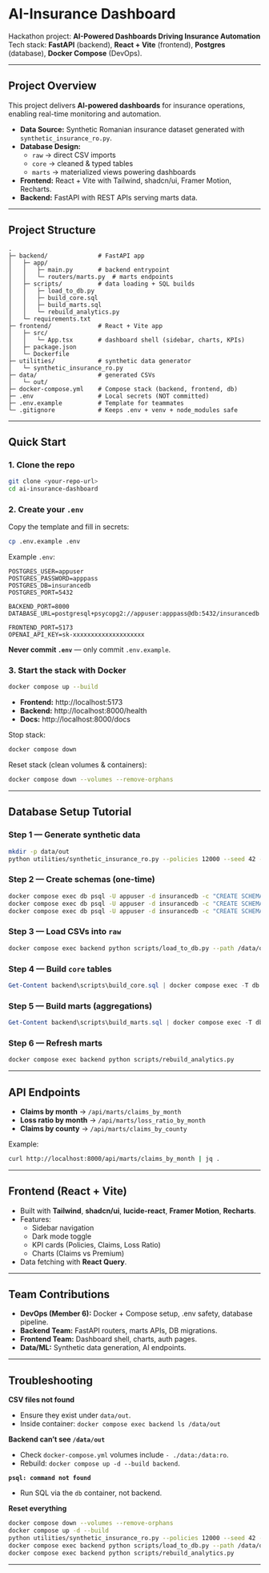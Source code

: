 # AI-Insurance Dashboard

Hackathon project: **AI-Powered Dashboards Driving Insurance Automation**  
Tech stack: **FastAPI** (backend), **React + Vite** (frontend), **Postgres** (database), **Docker Compose** (DevOps).

---

##  Project Overview
This project delivers **AI-powered dashboards** for insurance operations, enabling real-time monitoring and automation.  

- **Data Source:** Synthetic Romanian insurance dataset generated with `synthetic_insurance_ro.py`.  
- **Database Design:**  
  - `raw` → direct CSV imports  
  - `core` → cleaned & typed tables  
  - `marts` → materialized views powering dashboards  
- **Frontend:** React + Vite with Tailwind, shadcn/ui, Framer Motion, Recharts.  
- **Backend:** FastAPI with REST APIs serving marts data.  

---

##  Project Structure
```
.
├─ backend/              # FastAPI app
│   ├─ app/
│   │   ├─ main.py       # backend entrypoint
│   │   └─ routers/marts.py  # marts endpoints
│   ├─ scripts/          # data loading + SQL builds
│   │   ├─ load_to_db.py
│   │   ├─ build_core.sql
│   │   ├─ build_marts.sql
│   │   └─ rebuild_analytics.py
│   └─ requirements.txt
├─ frontend/             # React + Vite app
│   ├─ src/
│   │   └─ App.tsx       # dashboard shell (sidebar, charts, KPIs)
│   ├─ package.json
│   └─ Dockerfile
├─ utilities/            # synthetic data generator
│   └─ synthetic_insurance_ro.py
├─ data/                 # generated CSVs
│   └─ out/
├─ docker-compose.yml    # Compose stack (backend, frontend, db)
├─ .env                  # Local secrets (NOT committed)
├─ .env.example          # Template for teammates
└─ .gitignore            # Keeps .env + venv + node_modules safe
```

---

##  Quick Start

### 1. Clone the repo
```bash
git clone <your-repo-url>
cd ai-insurance-dashboard
```

### 2. Create your `.env`
Copy the template and fill in secrets:
```bash
cp .env.example .env
```

Example `.env`:
```env
POSTGRES_USER=appuser
POSTGRES_PASSWORD=apppass
POSTGRES_DB=insurancedb
POSTGRES_PORT=5432

BACKEND_PORT=8000
DATABASE_URL=postgresql+psycopg2://appuser:apppass@db:5432/insurancedb

FRONTEND_PORT=5173
OPENAI_API_KEY=sk-xxxxxxxxxxxxxxxxxxxx
```

 **Never commit `.env`** — only commit `.env.example`.

### 3. Start the stack with Docker
```bash
docker compose up --build
```
- **Frontend:** http://localhost:5173  
- **Backend:** http://localhost:8000/health  
- **Docs:** http://localhost:8000/docs  

Stop stack:
```bash
docker compose down
```

Reset stack (clean volumes & containers):
```bash
docker compose down --volumes --remove-orphans
```

---

##  Database Setup Tutorial

### Step 1 — Generate synthetic data
```bash
mkdir -p data/out
python utilities/synthetic_insurance_ro.py --policies 12000 --seed 42 --out ./data/out
```

### Step 2 — Create schemas (one-time)
```bash
docker compose exec db psql -U appuser -d insurancedb -c "CREATE SCHEMA IF NOT EXISTS raw;"
docker compose exec db psql -U appuser -d insurancedb -c "CREATE SCHEMA IF NOT EXISTS core;"
docker compose exec db psql -U appuser -d insurancedb -c "CREATE SCHEMA IF NOT EXISTS marts;"
```

### Step 3 — Load CSVs into `raw`
```bash
docker compose exec backend python scripts/load_to_db.py --path /data/out --schema raw --replace
```

### Step 4 — Build `core` tables
```powershell
Get-Content backend\scripts\build_core.sql | docker compose exec -T db psql -U appuser -d insurancedb -v ON_ERROR_STOP=1
```

### Step 5 — Build marts (aggregations)
```powershell
Get-Content backend\scripts\build_marts.sql | docker compose exec -T db psql -U appuser -d insurancedb -v ON_ERROR_STOP=1
```

### Step 6 — Refresh marts
```bash
docker compose exec backend python scripts/rebuild_analytics.py
```

---

##  API Endpoints

- **Claims by month** → `/api/marts/claims_by_month`
- **Loss ratio by month** → `/api/marts/loss_ratio_by_month`
- **Claims by county** → `/api/marts/claims_by_county`

Example:
```bash
curl http://localhost:8000/api/marts/claims_by_month | jq .
```

---

##  Frontend (React + Vite)
- Built with **Tailwind**, **shadcn/ui**, **lucide-react**, **Framer Motion**, **Recharts**.
- Features:
  - Sidebar navigation
  - Dark mode toggle
  - KPI cards (Policies, Claims, Loss Ratio)
  - Charts (Claims vs Premium)
- Data fetching with **React Query**.

---

##  Team Contributions
- **DevOps (Member 6):** Docker + Compose setup, .env safety, database pipeline.  
- **Backend Team:** FastAPI routers, marts APIs, DB migrations.  
- **Frontend Team:** Dashboard shell, charts, auth pages.  
- **Data/ML:** Synthetic data generation, AI endpoints.  

---

##  Troubleshooting

**CSV files not found**  
- Ensure they exist under `data/out`.  
- Inside container: `docker compose exec backend ls /data/out`  

**Backend can’t see `/data/out`**  
- Check `docker-compose.yml` volumes include `- ./data:/data:ro`.  
- Rebuild: `docker compose up -d --build backend`.  

**`psql: command not found`**  
- Run SQL via the `db` container, not backend.  

**Reset everything**  
```bash
docker compose down --volumes --remove-orphans
docker compose up -d --build
python utilities/synthetic_insurance_ro.py --policies 12000 --seed 42 --out ./data/out
docker compose exec backend python scripts/load_to_db.py --path /data/out --schema raw --replace
docker compose exec backend python scripts/rebuild_analytics.py
```

---

 

